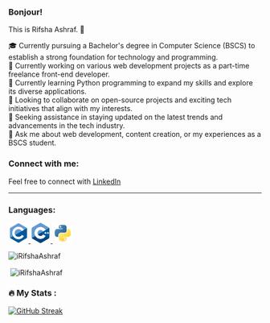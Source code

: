 ### Bonjour! <br/>
This is Rifsha Ashraf. 👋

<!--
**iRifshaAshraf/iRIfshaAshraf** is a ✨ _special_ ✨ repository because its `README.md` (this file) appears on your GitHub profile.  

Here are some ideas to get you started:
-->

🎓 Currently pursuing a Bachelor's degree in Computer Science (BSCS) to establish a strong foundation for technology and programming. <br/>
🔭 Currently working on various web development projects as a part-time freelance front-end developer. <br/>
🌱 Currently learning Python programming to expand my skills and explore its diverse applications. <br/>
👯 Looking to collaborate on open-source projects and exciting tech initiatives that align with my interests. <br/>
🤔 Seeking assistance in staying updated on the latest trends and advancements in the tech industry. <br/>
💬 Ask me about web development, content creation, or my experiences as a BSCS student. <br/>

<h3>Connect with me:</h3>

Feel free to connect with <a href="https://www.linkedin.com/in/rifshaashraf/">LinkedIn</a>
<!--me via [![Linkedin Badge](https://img.shields.io/badge/-Rifsha-blue?style=flat&logo=Linkedin&logoColor=white)]([your-linkedin-url](https://www.linkedin.com/in/rifshaashraf/)).-->


---

<!-- ### :fire: My Stats :
[![GitHub Streak](http://github-readme-streak-stats.herokuapp.com?user=iRifshaAshraf)](https://git.io/streak-stats)-->

</p>
<h3>Languages:</h3>
<p align="left"> 
  <a href="https://www.cprogramming.com/" target="_blank" rel="noreferrer"> <img src="https://raw.githubusercontent.com/devicons/devicon/master/icons/c/c-original.svg" alt="c" width="40" height="40"/> </a> 
  <a href="https://www.w3schools.com/cpp/" target="_blank" rel="noreferrer"> <img src="https://raw.githubusercontent.com/devicons/devicon/master/icons/cplusplus/cplusplus-original.svg" alt="cplusplus" width="40" height="40"/> </a>  
  <a href="https://www.python.org" target="_blank" rel="noreferrer"> <img src="https://raw.githubusercontent.com/devicons/devicon/master/icons/python/python-original.svg" alt="python" width="40" height="40"/> </a> 
</p>

<p><img align="left" src="https://github-readme-stats.vercel.app/api/top-langs?username=iRifshaAshraf&show_icons=true&locale=en&layout=compact&bg_color=000000&text_color=FFFFFF" alt="iRifshaAshraf" /></p>
<br/>
<p>&nbsp;<img align="center" src="https://github-readme-stats.vercel.app/api?username=iRifshaAshraf&show_icons=true&locale=en&bg_color=000000&text_color=FFFFFF" alt="iRifshaAshraf" /></p>

### :fire: My Stats :
[![GitHub Streak](http://github-readme-streak-stats.herokuapp.com?user=iRifshaAshraf&theme=dark)](https://git.io/streak-stats)

